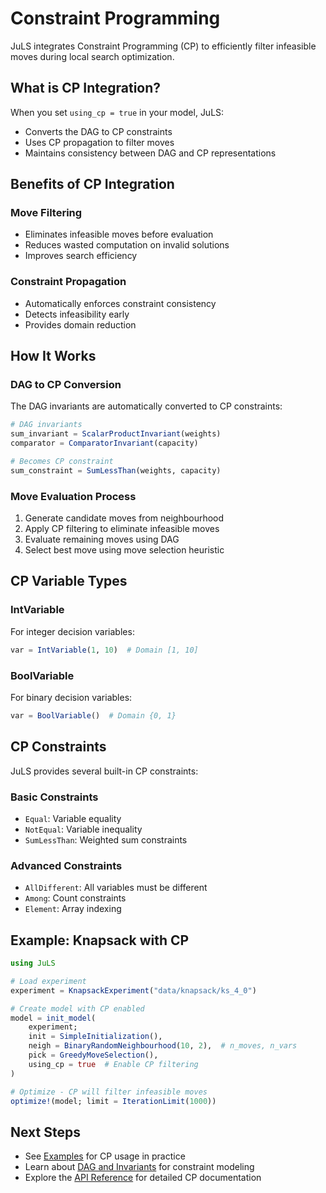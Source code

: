 # Constraint Programming

JuLS integrates Constraint Programming (CP) to efficiently filter infeasible moves during local search optimization.

## What is CP Integration?

When you set `using_cp = true` in your model, JuLS:
- Converts the DAG to CP constraints
- Uses CP propagation to filter moves
- Maintains consistency between DAG and CP representations

## Benefits of CP Integration

### Move Filtering
- Eliminates infeasible moves before evaluation
- Reduces wasted computation on invalid solutions
- Improves search efficiency

### Constraint Propagation
- Automatically enforces constraint consistency
- Detects infeasibility early
- Provides domain reduction

## How It Works

### DAG to CP Conversion
The DAG invariants are automatically converted to CP constraints:

```julia
# DAG invariants
sum_invariant = ScalarProductInvariant(weights)
comparator = ComparatorInvariant(capacity)

# Becomes CP constraint
sum_constraint = SumLessThan(weights, capacity)
```

### Move Evaluation Process
1. Generate candidate moves from neighbourhood
2. Apply CP filtering to eliminate infeasible moves
3. Evaluate remaining moves using DAG
4. Select best move using move selection heuristic

## CP Variable Types

### IntVariable
For integer decision variables:
```julia
var = IntVariable(1, 10)  # Domain [1, 10]
```

### BoolVariable  
For binary decision variables:
```julia
var = BoolVariable()  # Domain {0, 1}
```

## CP Constraints

JuLS provides several built-in CP constraints:

### Basic Constraints
- `Equal`: Variable equality
- `NotEqual`: Variable inequality
- `SumLessThan`: Weighted sum constraints

### Advanced Constraints
- `AllDifferent`: All variables must be different
- `Among`: Count constraints
- `Element`: Array indexing

## Example: Knapsack with CP

```julia
using JuLS

# Load experiment
experiment = KnapsackExperiment("data/knapsack/ks_4_0")

# Create model with CP enabled
model = init_model(
    experiment;
    init = SimpleInitialization(),
    neigh = BinaryRandomNeighbourhood(10, 2),  # n_moves, n_vars
    pick = GreedyMoveSelection(),
    using_cp = true  # Enable CP filtering
)

# Optimize - CP will filter infeasible moves
optimize!(model; limit = IterationLimit(1000))
```

## Next Steps

- See [Examples](../examples/knapsack.md) for CP usage in practice
- Learn about [DAG and Invariants](dag.md) for constraint modeling
- Explore the [API Reference](../api/constraints.md) for detailed CP documentation
